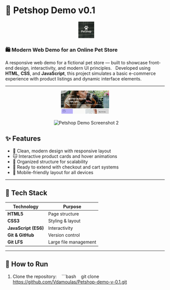 # 🐾 Petshop Demo v0.1

<p align="center">
  <img src="images-banner.png" alt="Petshop Demo Banner" width="10%">
</p>

### 🛍️ Modern Web Demo for an Online Pet Store

A responsive web demo for a fictional pet store — built to showcase front-end design, interactivity, and modern UI principles.  
Developed using **HTML**, **CSS**, and **JavaScript**, this project simulates a basic e-commerce experience with product listings and dynamic interface elements.

---
<p align="center">
  <img src="Header.png" alt="Petshop Demo Screenshot 1" width="30%">
  <br><br>
  <img src="images/preview2.png" alt="Petshop Demo Screenshot 2" width="10%">
</p>

## ✨ Features

- 🐶 Clean, modern design with responsive layout  
- 🐱 Interactive product cards and hover animations  
- 🐾 Organized structure for scalability  
- 🛒 Ready to extend with checkout and cart systems  
- 📱 Mobile-friendly layout for all devices  

---

## 🧠 Tech Stack

| Technology | Purpose |
|-------------|----------|
| **HTML5** | Page structure |
| **CSS3** | Styling & layout |
| **JavaScript (ES6)** | Interactivity |
| **Git & GitHub** | Version control |
| **Git LFS** | Large file management |

---

## 🚀 How to Run

1. Clone the repository:
   ```bash
   git clone https://github.com/Vdamoulas/Petshop-demo-v-0.1.git
